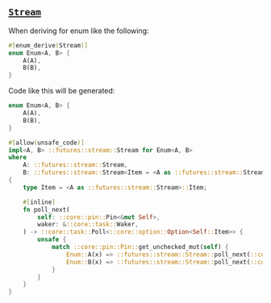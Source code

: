 ## [`Stream`](https://rust-lang-nursery.github.io/futures-api-docs/0.3.0-alpha.12/futures/stream/trait.Stream.html)

When deriving for enum like the following:

```rust
#[enum_derive(Stream)]
enum Enum<A, B> {
    A(A),
    B(B),
}
```

Code like this will be generated:

```rust
enum Enum<A, B> {
    A(A),
    B(B),
}

#[allow(unsafe_code)]
impl<A, B> ::futures::stream::Stream for Enum<A, B>
where
    A: ::futures::stream::Stream,
    B: ::futures::stream::Stream<Item = <A as ::futures::stream::Stream>::Item>,
{
    type Item = <A as ::futures::stream::Stream>::Item;

    #[inline]
    fn poll_next(
        self: ::core::pin::Pin<&mut Self>,
        waker: &::core::task::Waker,
    ) -> ::core::task::Poll<::core::option::Option<Self::Item>> {
        unsafe {
            match ::core::pin::Pin::get_unchecked_mut(self) {
                Enum::A(x) => ::futures::stream::Stream::poll_next(::core::pin::Pin::new_unchecked(x), waker),
                Enum::B(x) => ::futures::stream::Stream::poll_next(::core::pin::Pin::new_unchecked(x), waker),
            }
        }
    }
}
```
